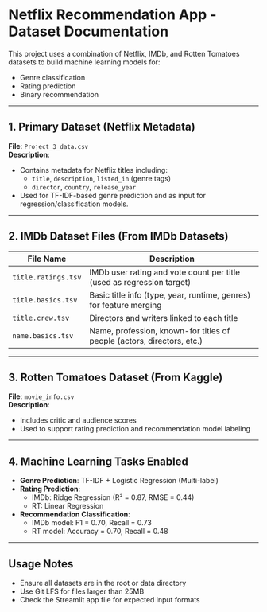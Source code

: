 # Netflix Recommendation App - Dataset Documentation

This project uses a combination of Netflix, IMDb, and Rotten Tomatoes datasets to build machine learning models for:

- Genre classification
- Rating prediction
- Binary recommendation

---

## 1. Primary Dataset (Netflix Metadata)

**File**: `Project_3_data.csv`  
**Description**:
- Contains metadata for Netflix titles including:
  - `title`, `description`, `listed_in` (genre tags)
  - `director`, `country`, `release_year`
- Used for TF-IDF-based genre prediction and as input for regression/classification models.

---

## 2. IMDb Dataset Files (From IMDb Datasets)

| File Name           | Description |
|--------------------|-------------|
| `title.ratings.tsv`| IMDb user rating and vote count per title (used as regression target) |
| `title.basics.tsv` | Basic title info (type, year, runtime, genres) for feature merging |
| `title.crew.tsv`   | Directors and writers linked to each title |
| `name.basics.tsv`  | Name, profession, known-for titles of people (actors, directors, etc.) |

---

## 3. Rotten Tomatoes Dataset (From Kaggle)

**File**: `movie_info.csv`  
**Description**:
- Includes critic and audience scores
- Used to support rating prediction and recommendation model labeling

---

## 4. Machine Learning Tasks Enabled

- **Genre Prediction**: TF-IDF + Logistic Regression (Multi-label)
- **Rating Prediction**:
  - IMDb: Ridge Regression (R² = 0.87, RMSE = 0.44)
  - RT: Linear Regression
- **Recommendation Classification**:
  - IMDb model: F1 = 0.70, Recall = 0.73
  - RT model: Accuracy = 0.70, Recall = 0.48

---

## Usage Notes

- Ensure all datasets are in the root or data directory
- Use Git LFS for files larger than 25MB
- Check the Streamlit app file for expected input formats
